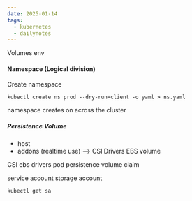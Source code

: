 ```yaml
---
date: 2025-01-14
tags:
  - kubernetes
  - dailynotes
---
```

Volumes
env

#### Namespace (Logical division)

Create namespace
```
kubectl create ns prod --dry-run=client -o yaml > ns.yaml
```

namespace creates on across the cluster

##### Persistence Volume
- host
- addons (realtime use) --> CSI Drivers EBS volume

CSI ebs drivers
pod 
persistence volume claim


service account
storage account

```
kubectl get sa
```

